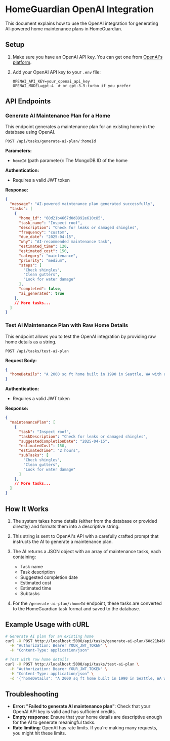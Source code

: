 # HomeGuardian OpenAI Integration

This document explains how to use the OpenAI integration for generating AI-powered home maintenance plans in HomeGuardian.

## Setup

1. Make sure you have an OpenAI API key. You can get one from [OpenAI's platform](https://platform.openai.com/api-keys).

2. Add your OpenAI API key to your `.env` file:
   ```
   OPENAI_API_KEY=your_openai_api_key
   OPENAI_MODEL=gpt-4  # or gpt-3.5-turbo if you prefer
   ```

## API Endpoints

### Generate AI Maintenance Plan for a Home

This endpoint generates a maintenance plan for an existing home in the database using OpenAI.

```
POST /api/tasks/generate-ai-plan/:homeId
```

**Parameters:**
- `homeId` (path parameter): The MongoDB ID of the home

**Authentication:**
- Requires a valid JWT token

**Response:**
```json
{
  "message": "AI-powered maintenance plan generated successfully",
  "tasks": [
    {
      "home_id": "60d21b4667d0d8992e610c85",
      "task_name": "Inspect roof",
      "description": "Check for leaks or damaged shingles",
      "frequency": "custom",
      "due_date": "2025-04-15",
      "why": "AI-recommended maintenance task",
      "estimated_time": 120,
      "estimated_cost": 150,
      "category": "maintenance",
      "priority": "medium",
      "steps": [
        "Check shingles",
        "Clean gutters",
        "Look for water damage"
      ],
      "completed": false,
      "ai_generated": true
    },
    // More tasks...
  ]
}
```

### Test AI Maintenance Plan with Raw Home Details

This endpoint allows you to test the OpenAI integration by providing raw home details as a string.

```
POST /api/tasks/test-ai-plan
```

**Request Body:**
```json
{
  "homeDetails": "A 2000 sq ft home built in 1990 in Seattle, WA with a shingled roof and gas heating"
}
```

**Authentication:**
- Requires a valid JWT token

**Response:**
```json
{
  "maintenancePlan": [
    {
      "task": "Inspect roof",
      "taskDescription": "Check for leaks or damaged shingles",
      "suggestedCompletionDate": "2025-04-15",
      "estimatedCost": 150,
      "estimatedTime": "2 hours",
      "subTasks": [
        "Check shingles",
        "Clean gutters",
        "Look for water damage"
      ]
    },
    // More tasks...
  ]
}
```

## How It Works

1. The system takes home details (either from the database or provided directly) and formats them into a descriptive string.

2. This string is sent to OpenAI's API with a carefully crafted prompt that instructs the AI to generate a maintenance plan.

3. The AI returns a JSON object with an array of maintenance tasks, each containing:
   - Task name
   - Task description
   - Suggested completion date
   - Estimated cost
   - Estimated time
   - Subtasks

4. For the `/generate-ai-plan/:homeId` endpoint, these tasks are converted to the HomeGuardian task format and saved to the database.

## Example Usage with cURL

```bash
# Generate AI plan for an existing home
curl -X POST http://localhost:5000/api/tasks/generate-ai-plan/60d21b4667d0d8992e610c85 \
  -H "Authorization: Bearer YOUR_JWT_TOKEN" \
  -H "Content-Type: application/json"

# Test with raw home details
curl -X POST http://localhost:5000/api/tasks/test-ai-plan \
  -H "Authorization: Bearer YOUR_JWT_TOKEN" \
  -H "Content-Type: application/json" \
  -d '{"homeDetails": "A 2000 sq ft home built in 1990 in Seattle, WA with a shingled roof and gas heating"}'
```

## Troubleshooting

- **Error: "Failed to generate AI maintenance plan"**: Check that your OpenAI API key is valid and has sufficient credits.
- **Empty response**: Ensure that your home details are descriptive enough for the AI to generate meaningful tasks.
- **Rate limiting**: OpenAI has rate limits. If you're making many requests, you might hit these limits. 